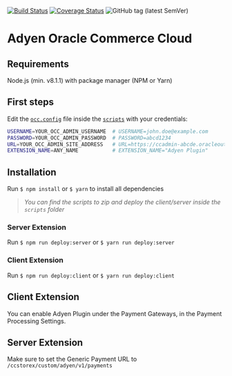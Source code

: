[![Build Status](https://travis-ci.org/Adyen/adyen-oracle-commerce-cloud.svg?branch=master)](https://travis-ci.org/Adyen/adyen-oracle-commerce-cloud)
[![Coverage Status](https://coveralls.io/repos/github/Adyen/adyen-oracle-commerce-cloud/badge.svg?branch=master)](https://coveralls.io/github/Adyen/adyen-oracle-commerce-cloud?branch=master)
![GitHub tag (latest SemVer)](https://img.shields.io/github/v/tag/Adyen/adyen-oracle-commerce-cloud)
# Adyen Oracle Commerce Cloud
## Requirements
Node.js (min. v8.1.1) with package manager (NPM or Yarn)
## First steps
Edit the [`occ.config`](./scripts/occ.config) file inside the [`scripts`](./scripts) with your credentials:
```bash
USERNAME=YOUR_OCC_ADMIN_USERNAME  # USERNAME=john.doe@example.com
PASSWORD=YOUR_OCC_ADMIN_PASSWORD  # PASSWORD=abcd1234
URL=YOUR_OCC_ADMIN_SITE_ADDRESS   # URL=https://ccadmin-abcde.oracleoutsourcing.com
EXTENSION_NAME=ANY_NAME           # EXTENSION_NAME="Adyen Plugin"
```
## Installation
Run `$ npm install`  or `$ yarn` to install all dependencies
> _You can find the scripts to zip and deploy the client/server inside the `scripts` folder_
### Server Extension
Run `$ npm run deploy:server`  or `$ yarn run deploy:server`
### Client Extension
Run `$ npm run deploy:client` or `$ yarn run deploy:client`


## Client Extension
 You can enable Adyen Plugin under the Payment Gateways, in the Payment Processing Settings.
## Server Extension
 Make sure to set the Generic Payment URL to `/ccstorex/custom/adyen/v1/payments`
